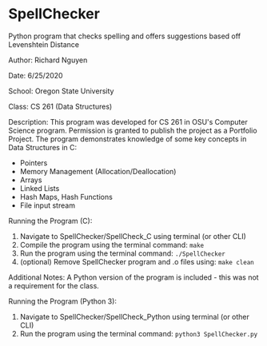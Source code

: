# SpellChecker
Python program that checks spelling and offers suggestions based off Levenshtein Distance

Author: Richard Nguyen

Date: 6/25/2020

School: Oregon State University

Class: CS 261 (Data Structures)

Description:
This program was developed for CS 261 in OSU's Computer Science program.
Permission is granted to publish the project as a Portfolio Project.
The program demonstrates knowledge of some key concepts in Data Structures in C:
* Pointers
* Memory Management (Allocation/Deallocation)
* Arrays
* Linked Lists
* Hash Maps, Hash Functions
* File input stream

Running the Program (C):
1. Navigate to SpellChecker/SpellCheck_C using terminal (or other CLI)
2. Compile the program using the terminal command: `make`
3. Run the program using the terminal command: `./SpellChecker`
4. (optional) Remove SpellChecker program and .o files using: `make clean`


Additional Notes:
A Python version of the program is included - this was not a requirement for the class.

Running the Program (Python 3):
1. Navigate to SpellChecker/SpellCheck_Python using terminal (or other CLI)
2. Run the program using the terminal command: `python3 SpellChecker.py`

